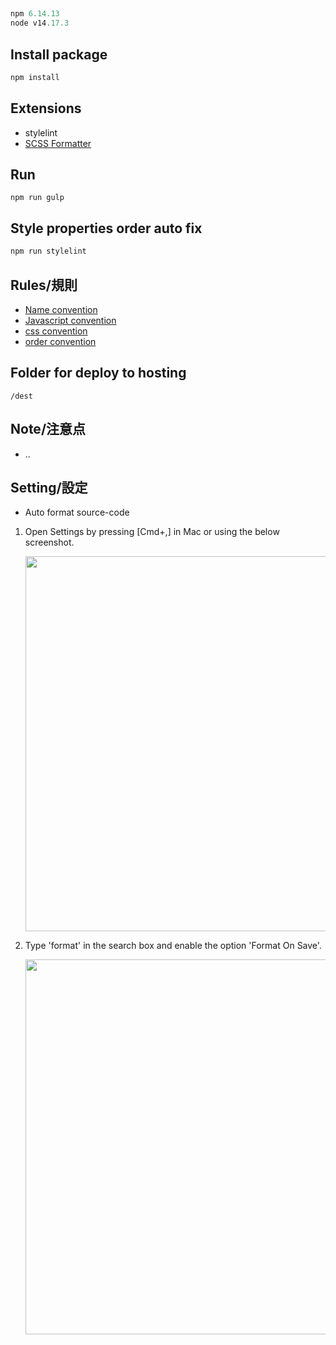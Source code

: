 ##

```javascript
npm 6.14.13
node v14.17.3
```

## Install package

```javascript
npm install
```

## Extensions

- stylelint
- [SCSS Formatter](https://marketplace.visualstudio.com/items?itemName=sibiraj-s.vscode-scss-formatter#:~:text=Default%20keyboard%20shortcuts%20for%20Format,Windows%3A%20Shift%2BAlt%2BF)

## Run

```command line
npm run gulp
```

## Style properties order auto fix

```bash
npm run stylelint
```

## Rules/規則

- [Name convention](/docs/rules/name_convention.md)
- [Javascript convention](/docs/rules/js_convention.md)
- [css convention](/docs/rules/scss_convention.md)
- [order convention](/docs/rules/order_convention.md)

## Folder for deploy to hosting

```
/dest
```

## Note/注意点

- ..

## Setting/設定

- Auto format source-code

1. Open Settings by pressing [Cmd+,] in Mac or using the below screenshot.

   [<img src="https://i.stack.imgur.com/a8ylz.png" width="600"/>](image.png)

2. Type 'format' in the search box and enable the option 'Format On Save'.

   [<img src="https://i.stack.imgur.com/H8fpQ.png" width="600"/>](image.png)
